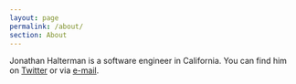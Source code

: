 ```yaml
---
layout: page
permalink: /about/
section: About
---
```


Jonathan Halterman is a software engineer in California. You can find him on [Twitter](https://twitter.com/jhalt) or via [e-mail](mailto:jhalterman@gmail.com).